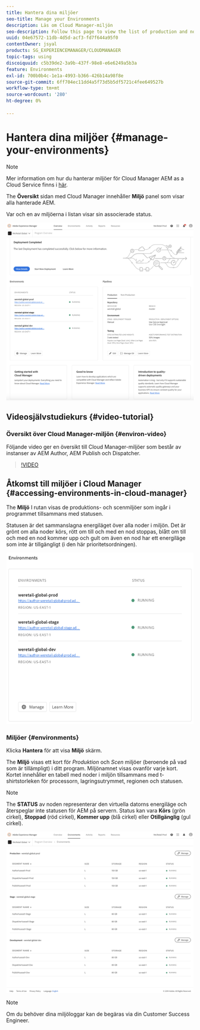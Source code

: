 ```yaml
---
title: Hantera dina miljöer
seo-title: Manage your Environments
description: Läs om Cloud Manager-miljön
seo-description: Follow this page to view the list of production and non-production environments that are used for setting up and running the CI/CD pipeline in Cloud Manager.
uuid: 04e67572-11db-4d5d-acf3-fd7f644a95f0
contentOwner: jsyal
products: SG_EXPERIENCEMANAGER/CLOUDMANAGER
topic-tags: using
discoiquuid: c5b39de2-3a9b-437f-98e8-e6e6249a5b3a
feature: Environments
exl-id: 700b0b4c-1e1a-4993-b366-426b14a98f8e
source-git-commit: 6ff704ec11dd4a5f73d5b5df5721c4fee649527b
workflow-type: tm+mt
source-wordcount: '280'
ht-degree: 0%

---
```


# Hantera dina miljöer {#manage-your-environments}

>[!NOTE]
>Mer information om hur du hanterar miljöer för Cloud Manager AEM as a Cloud Service finns i [här](https://experienceleague.adobe.com/docs/experience-manager-cloud-service/implementing/using-cloud-manager/manage-environments.html?lang=en#using-cloud-manager).

The **Översikt** sidan med Cloud Manager innehåller **Miljö** panel som visar alla hanterade AEM.

Var och en av miljöerna i listan visar sin associerade status.

![](assets/Manage-Environ-Overview.png)

## Videosjälvstudiekurs {#video-tutorial}

### Översikt över Cloud Manager-miljön {#environ-video}

Följande video ger en översikt till Cloud Manager-miljöer som består av instanser av AEM Author, AEM Publish och Dispatcher.

>[!VIDEO](https://video.tv.adobe.com/v/26318/)

## Åtkomst till miljöer i Cloud Manager {#accessing-environments-in-cloud-manager}

The **Miljö** I rutan visas de produktions- och scenmiljöer som ingår i programmet tillsammans med statusen.

Statusen är det sammanslagna energiläget över alla noder i miljön. Det är grönt om alla noder körs, rött om till och med en nod stoppas, blått om till och med en nod kommer upp och gult om även en nod har ett energiläge som inte är tillgängligt (i den här prioritetsordningen).

![](assets/Environments-card-new.png)

### Miljöer {#environments}

Klicka **Hantera** för att visa **Miljö** skärm.

The **Miljö** visas ett kort för *Produktion* och *Scen* miljöer (beroende på vad som är tillämpligt) i ditt program. Miljönamnet visas ovanför varje kort. Kortet innehåller en tabell med noder i miljön tillsammans med t-shirtstorleken för processorn, lagringsutrymmet, regionen och statusen.

>[!NOTE]
>
>The **STATUS** av noden representerar den virtuella datorns energiläge och återspeglar inte statusen för AEM på servern. Status kan vara **Körs** (grön cirkel), **Stoppad** (röd cirkel), **Kommer upp** (blå cirkel) eller **Otillgänglig** (gul cirkel).

![](assets/Environments-tab.png)

>[!NOTE]
>
>Om du behöver dina miljöloggar kan de begäras via din Customer Success Engineer.
